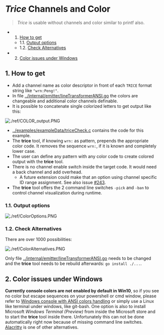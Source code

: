 # *Trice* Channels and Color

> *Trice* is usable without channels and color similar to printf also.
<!-- vscode-markdown-toc -->
* 1. [How to get](#Howtoget)
	* 1.1. [Output options](#Outputoptions)
	* 1.2. [Check Alternatives](#CheckAlternatives)
* 2. [Color issues under Windows](#ColorissuesunderWindows)

<!-- vscode-markdown-toc-config
	numbering=true
	autoSave=true
	/vscode-markdown-toc-config -->
<!-- /vscode-markdown-toc -->

##  1. <a name='Howtoget'></a>How to get

* Add a channel name as color descriptor in front of each `TRICE` format string like `"wrn:Peng!"`.
* In file [../internal/emitter/lineTransformerANSI.go](../internal/emitter/lineTransformerANSI.go) the colors are changeable and additional color channels definable.
* It is possible to concatenate single colorized letters to get output like this:

![./ref/COLOR_output.PNG](./ref/COLOR_output.PNG)

* [../examples/exampleData/triceCheck.c](../examples/exampleData/triceCheck.c) contains the code for this example.
* The **trice** tool, if knowing `wrn:` as pattern, prepends the appropriate color code. It removes the sequence `wrn:`, if it is known and completely lower case.
* The user can define any pattern with any color code to create colored output with the **trice** tool.
* There is no channel enable switch inside the target code. It would need a back channel and add overhead.
  * A future extension could make that an option using channel specific ID range assignment. See also issue [#243](https://github.com/rokath/trice/issues/243).
* The **trice** tool offers the 2 command line switches `-pick` and `-ban` to control channel visualization during runtime.  

###  1.1. <a name='Outputoptions'></a>Output options

![./ref/ColorOptions.PNG](./ref/ColorOptions.PNG)

###  1.2. <a name='CheckAlternatives'></a>Check Alternatives

There are over 1000 possibilities:

![./ref/ColorAlternatives.PNG](./ref/ColorAlternatives.PNG)

Only file [../internal/emitter/lineTransformerANSI.go](../internal/emitter/lineTransformerANSI.go) needs to be changed and the **trice** tool needs to be rebuild afterwards: `go install ./...`.
##  2. <a name='ColorissuesunderWindows'></a>Color issues under Windows

**Currently console colors are not enabled by default in Win10**, so if you see no color but escape sequences on your powershell or cmd window, please refer to [Windows console with ANSI colors handling](https://superuser.com/questions/413073/windows-console-with-ansi-colors-handling/1050078#1050078) or simply use a Linux like terminal under windows, like git-bash. One option is also to install Microsoft *Windows Terminal (Preview)* from inside the Microsoft store and to start the **trice** tool inside there. Unfortunately this can not be done automatically right now because of missing command line switches. [Alacritty](../third_party/alacritty/ReadMe.md) is one of other alternatives.
